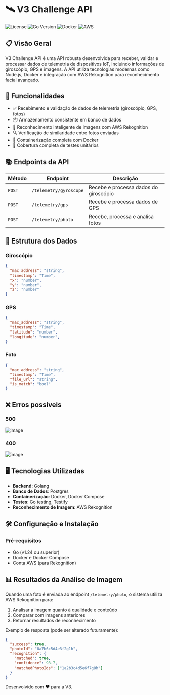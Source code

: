 # 🛰️ V3 Challenge API

![License](https://img.shields.io/badge/license-MIT-blue.svg)
![Go Version](https://img.shields.io/badge/go-1.24-00ADD8?logo=go&logoColor=white)
![Docker](https://img.shields.io/badge/Docker-ready-2496ED?logo=docker&logoColor=white)
![AWS](https://img.shields.io/badge/AWS-Rekognition-FF9900?logo=amazon-aws&logoColor=white)

## 📋 Visão Geral

V3 Challenge API é uma API robusta desenvolvida para receber, validar e processar dados de telemetria de dispositivos IoT, incluindo informações de giroscópio, GPS e imagens. A API utiliza tecnologias modernas como Node.js, Docker e integração com AWS Rekognition para reconhecimento facial avançado.

## 🚀 Funcionalidades

- ✅ Recebimento e validação de dados de telemetria (giroscópio, GPS, fotos)
- 📦 Armazenamento consistente em banco de dados
- 🧠 Reconhecimento inteligente de imagens com AWS Rekognition
- 🔍 Verificação de similaridade entre fotos enviadas
- 🐳 Containerização completa com Docker
- 🧪 Cobertura completa de testes unitários

## 📚 Endpoints da API

| Método | Endpoint | Descrição |
|--------|----------|-----------|
| `POST` | `/telemetry/gyroscope` | Recebe e processa dados do giroscópio |
| `POST` | `/telemetry/gps` | Recebe e processa dados de GPS |
| `POST` | `/telemetry/photo` | Recebe, processa e analisa fotos |

## 📐 Estrutura dos Dados

### Giroscópio
```json
{
  "mac_address": "string",
  "timestamp": "Time",
  "x": "number",
  "y": "number",
  "z": "number"
}
```

### GPS
```json
{
  "mac_address": "string",
  "timestamp": "Time",
  "latitude": "number",
  "longitude": "number",
}
```

### Foto
```json
{
  "mac_address": "string",
  "timestamp": "Time",
  "file_url": "string",
  "is_match": "bool"
}
```

## ❌ Erros possíveis
### 500
![image](https://github.com/user-attachments/assets/1e40bde4-5507-49ab-a2b0-232d1d672031)

### 400
![image](https://github.com/user-attachments/assets/6214cb9c-9796-4fac-bd2b-2104997712ec)

## 🖥️ Tecnologias Utilizadas

- **Backend**: Golang
- **Banco de Dados**: Postgres
- **Containerização**: Docker, Docker Compose
- **Testes**: Go testing, Testify
- **Reconhecimento de Imagem**: AWS Rekognition

## 🛠️ Configuração e Instalação

### Pré-requisitos

- Go (v1.24 ou superior)
- Docker e Docker Compose
- Conta AWS (para Rekognition)


## 📊 Resultados da Análise de Imagem

Quando uma foto é enviada ao endpoint `/telemetry/photo`, o sistema utiliza AWS Rekognition para:

1. Analisar a imagem quanto à qualidade e conteúdo
2. Comparar com imagens anteriores
3. Retornar resultados de reconhecimento

Exemplo de resposta (pode ser alterado futuramente):
```json
{
  "success": true,
  "photoId": "8a7b6c5d4e3f2g1h",
  "recognition": {
    "matched": true,
    "confidence": 98.7,
    "matchedPhotoIds": ["1a2b3c4d5e6f7g8h"]
  }
}
```

Desenvolvido com ❤️ para a V3.
